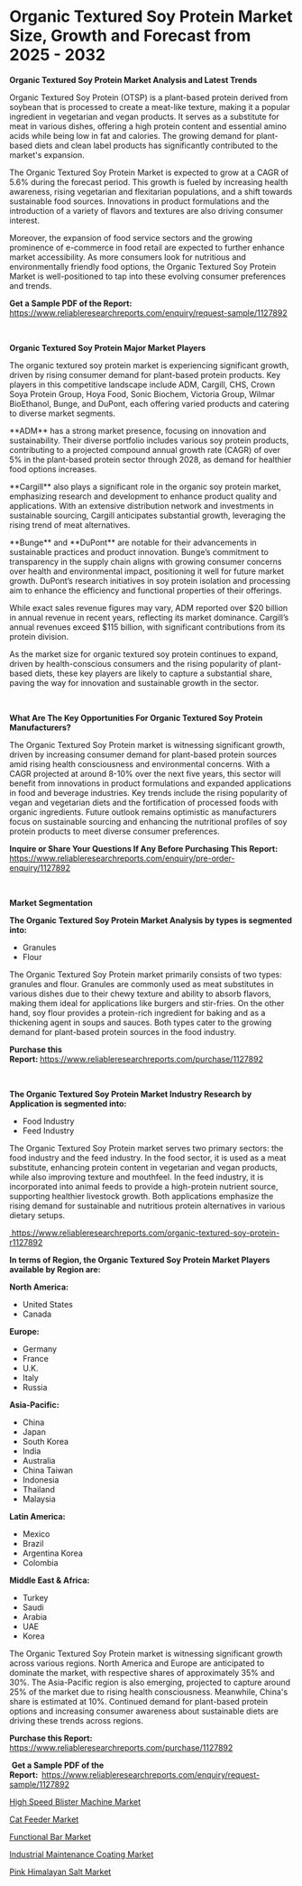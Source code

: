 <p><h1>Organic Textured Soy Protein Market Size, Growth and Forecast from 2025 - 2032</h1></p><p><strong>Organic Textured Soy Protein Market Analysis and Latest Trends</strong></p>
<p><p>Organic Textured Soy Protein (OTSP) is a plant-based protein derived from soybean that is processed to create a meat-like texture, making it a popular ingredient in vegetarian and vegan products. It serves as a substitute for meat in various dishes, offering a high protein content and essential amino acids while being low in fat and calories. The growing demand for plant-based diets and clean label products has significantly contributed to the market's expansion.</p><p>The Organic Textured Soy Protein Market is expected to grow at a CAGR of 5.6% during the forecast period. This growth is fueled by increasing health awareness, rising vegetarian and flexitarian populations, and a shift towards sustainable food sources. Innovations in product formulations and the introduction of a variety of flavors and textures are also driving consumer interest. </p><p>Moreover, the expansion of food service sectors and the growing prominence of e-commerce in food retail are expected to further enhance market accessibility. As more consumers look for nutritious and environmentally friendly food options, the Organic Textured Soy Protein Market is well-positioned to tap into these evolving consumer preferences and trends.</p></p>
<p><strong>Get a Sample PDF of the Report:&nbsp;</strong> <a href="https://www.reliableresearchreports.com/enquiry/request-sample/1127892?utm_campaign=83&utm_medium=2&utm_source=Github&utm_content=ia&utm_term=06032025&utm_id=organic-textured-soy-protein">https://www.reliableresearchreports.com/enquiry/request-sample/1127892</a></p>
<p>&nbsp;</p>
<p><strong>Organic Textured Soy Protein Major Market Players</strong></p>
<p><p>The organic textured soy protein market is experiencing significant growth, driven by rising consumer demand for plant-based protein products. Key players in this competitive landscape include ADM, Cargill, CHS, Crown Soya Protein Group, Hoya Food, Sonic Biochem, Victoria Group, Wilmar BioEthanol, Bunge, and DuPont, each offering varied products and catering to diverse market segments.</p><p>**ADM** has a strong market presence, focusing on innovation and sustainability. Their diverse portfolio includes various soy protein products, contributing to a projected compound annual growth rate (CAGR) of over 5% in the plant-based protein sector through 2028, as demand for healthier food options increases.</p><p>**Cargill** also plays a significant role in the organic soy protein market, emphasizing research and development to enhance product quality and applications. With an extensive distribution network and investments in sustainable sourcing, Cargill anticipates substantial growth, leveraging the rising trend of meat alternatives.</p><p>**Bunge** and **DuPont** are notable for their advancements in sustainable practices and product innovation. Bunge’s commitment to transparency in the supply chain aligns with growing consumer concerns over health and environmental impact, positioning it well for future market growth. DuPont’s research initiatives in soy protein isolation and processing aim to enhance the efficiency and functional properties of their offerings.</p><p>While exact sales revenue figures may vary, ADM reported over $20 billion in annual revenue in recent years, reflecting its market dominance. Cargill’s annual revenues exceed $115 billion, with significant contributions from its protein division.</p><p>As the market size for organic textured soy protein continues to expand, driven by health-conscious consumers and the rising popularity of plant-based diets, these key players are likely to capture a substantial share, paving the way for innovation and sustainable growth in the sector.</p></p>
<p>&nbsp;</p>
<p><strong>What Are The Key Opportunities For Organic Textured Soy Protein Manufacturers?</strong></p>
<p><p>The Organic Textured Soy Protein market is witnessing significant growth, driven by increasing consumer demand for plant-based protein sources amid rising health consciousness and environmental concerns. With a CAGR projected at around 8-10% over the next five years, this sector will benefit from innovations in product formulations and expanded applications in food and beverage industries. Key trends include the rising popularity of vegan and vegetarian diets and the fortification of processed foods with organic ingredients. Future outlook remains optimistic as manufacturers focus on sustainable sourcing and enhancing the nutritional profiles of soy protein products to meet diverse consumer preferences.</p></p>
<p><strong>Inquire or Share Your Questions If Any Before Purchasing This Report:</strong> <a href="https://www.reliableresearchreports.com/enquiry/pre-order-enquiry/1127892?utm_campaign=83&utm_medium=2&utm_source=Github&utm_content=ia&utm_term=06032025&utm_id=organic-textured-soy-protein">https://www.reliableresearchreports.com/enquiry/pre-order-enquiry/1127892</a></p>
<p>&nbsp;</p>
<p><strong>Market Segmentation</strong></p>
<p><strong>The Organic Textured Soy Protein Market Analysis by types is segmented into:</strong></p>
<p><ul><li>Granules</li><li>Flour</li></ul></p>
<p><p>The Organic Textured Soy Protein market primarily consists of two types: granules and flour. Granules are commonly used as meat substitutes in various dishes due to their chewy texture and ability to absorb flavors, making them ideal for applications like burgers and stir-fries. On the other hand, soy flour provides a protein-rich ingredient for baking and as a thickening agent in soups and sauces. Both types cater to the growing demand for plant-based protein sources in the food industry.</p></p>
<p><strong>Purchase this Report:&nbsp;</strong><a href="https://www.reliableresearchreports.com/purchase/1127892?utm_campaign=83&utm_medium=2&utm_source=Github&utm_content=ia&utm_term=06032025&utm_id=organic-textured-soy-protein">https://www.reliableresearchreports.com/purchase/1127892</a></p>
<p>&nbsp;</p>
<p><strong>The Organic Textured Soy Protein Market Industry Research by Application is segmented into:</strong></p>
<p><ul><li>Food Industry</li><li>Feed Industry</li></ul></p>
<p><p>The Organic Textured Soy Protein market serves two primary sectors: the food industry and the feed industry. In the food sector, it is used as a meat substitute, enhancing protein content in vegetarian and vegan products, while also improving texture and mouthfeel. In the feed industry, it is incorporated into animal feeds to provide a high-protein nutrient source, supporting healthier livestock growth. Both applications emphasize the rising demand for sustainable and nutritious protein alternatives in various dietary setups.</p></p>
<p><a href="https://www.reliableresearchreports.com/organic-textured-soy-protein-r1127892?utm_campaign=83&utm_medium=2&utm_source=Github&utm_content=ia&utm_term=06032025&utm_id=organic-textured-soy-protein">&nbsp;https://www.reliableresearchreports.com/organic-textured-soy-protein-r1127892</a></p>
<p><strong>In terms of Region, the Organic Textured Soy Protein Market Players available by Region are:</strong></p>
<p>
    <p> <strong> North America: </strong>
        <ul>
            <li>United States</li>
            <li>Canada</li>
        </ul>
        </p> 
    <p> <strong> Europe: </strong>
        <ul>
            <li>Germany</li>
            <li>France</li>
            <li>U.K.</li>
            <li>Italy</li>
            <li>Russia</li>
        </ul>
        </p> 
    <p> <strong> Asia-Pacific: </strong>
        <ul>
            <li>China</li>
            <li>Japan</li>
            <li>South Korea</li>
            <li>India</li>
            <li>Australia</li>
            <li>China Taiwan</li>
            <li>Indonesia</li>
            <li>Thailand</li>
            <li>Malaysia</li>
        </ul>
        </p> 
    <p> <strong> Latin America: </strong>
        <ul>
            <li>Mexico</li>
            <li>Brazil</li>
            <li>Argentina Korea</li>
            <li>Colombia</li>
        </ul>
        </p> 
    <p> <strong> Middle East & Africa: </strong>
        <ul>
            <li>Turkey</li>
            <li>Saudi</li>
            <li>Arabia</li>
            <li>UAE</li>
            <li>Korea</li>
        </ul>
    </p>
    </p>
<p><p>The Organic Textured Soy Protein market is witnessing significant growth across various regions. North America and Europe are anticipated to dominate the market, with respective shares of approximately 35% and 30%. The Asia-Pacific region is also emerging, projected to capture around 25% of the market due to rising health consciousness. Meanwhile, China's share is estimated at 10%. Continued demand for plant-based protein options and increasing consumer awareness about sustainable diets are driving these trends across regions.</p></p>
<p><strong>Purchase this Report: </strong><a href="https://www.reliableresearchreports.com/purchase/1127892?utm_campaign=83&utm_medium=2&utm_source=Github&utm_content=ia&utm_term=06032025&utm_id=organic-textured-soy-protein">https://www.reliableresearchreports.com/purchase/1127892</a></p>
<p>&nbsp;<strong>Get a Sample PDF of the Report:&nbsp;&nbsp;</strong><a href="https://www.reliableresearchreports.com/enquiry/request-sample/1127892?utm_campaign=83&utm_medium=2&utm_source=Github&utm_content=ia&utm_term=06032025&utm_id=organic-textured-soy-protein">https://www.reliableresearchreports.com/enquiry/request-sample/1127892</a></p>
<p><strong></strong></p>
<p><p><a href="https://github.com/signallaikun/Market-Research-Report-List-1/blob/main/high-speed-blister-machine-market.md?utm_campaign=83&utm_medium=2&utm_source=Github&utm_content=ia&utm_term=06032025&utm_id=organic-textured-soy-protein">High Speed Blister Machine Market</a></p><p><a href="https://github.com/nontoengolo/Market-Research-Report-List-1/blob/main/cat-feeder-market.md?utm_campaign=83&utm_medium=2&utm_source=Github&utm_content=ia&utm_term=06032025&utm_id=organic-textured-soy-protein">Cat Feeder Market</a></p><p><a href="https://github.com/gunbybeahmg1/Market-Research-Report-List-1/blob/main/functional-bar-market.md?utm_campaign=83&utm_medium=2&utm_source=Github&utm_content=ia&utm_term=06032025&utm_id=organic-textured-soy-protein">Functional Bar Market</a></p><p><a href="https://github.com/mateyappiazo/Market-Research-Report-List-1/blob/main/industrial-maintenance-coating-market.md?utm_campaign=83&utm_medium=2&utm_source=Github&utm_content=ia&utm_term=06032025&utm_id=organic-textured-soy-protein">Industrial Maintenance Coating Market</a></p><p><a href="https://github.com/shefikagbons/Market-Research-Report-List-1/blob/main/pink-himalayan-salt-market.md?utm_campaign=83&utm_medium=2&utm_source=Github&utm_content=ia&utm_term=06032025&utm_id=organic-textured-soy-protein">Pink Himalayan Salt Market</a></p></p>
